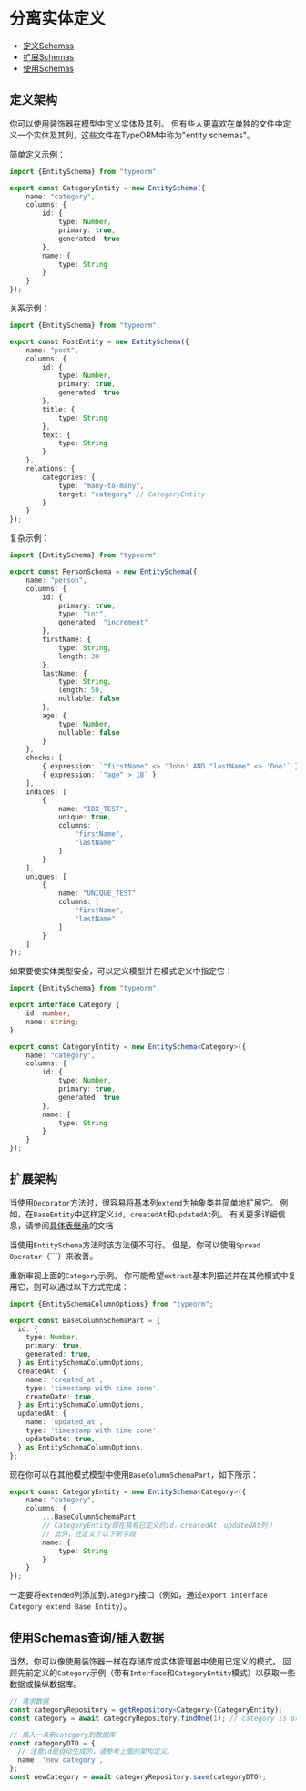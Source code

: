 # 分离实体定义

- [定义Schemas](#定义Schemas)
- [扩展Schemas](#扩展Schemas)
- [使用Schemas](#使用Schemas查询/插入数据)

## 定义架构

你可以使用装饰器在模型中定义实体及其列。
但有些人更喜欢在单独的文件中定义一个实体及其列，这些文件在TypeORM中称为"entity schemas"。

简单定义示例：

```ts
import {EntitySchema} from "typeorm";

export const CategoryEntity = new EntitySchema({
    name: "category",
    columns: {
        id: {
            type: Number,
            primary: true,
            generated: true
        },
        name: {
            type: String
        }
    }
});
```

关系示例：

```ts
import {EntitySchema} from "typeorm";

export const PostEntity = new EntitySchema({
    name: "post",
    columns: {
        id: {
            type: Number,
            primary: true,
            generated: true
        },
        title: {
            type: String
        },
        text: {
            type: String
        }
    },
    relations: {
        categories: {
            type: "many-to-many",
            target: "category" // CategoryEntity
        }
    }
});
```

复杂示例：

```ts
import {EntitySchema} from "typeorm";

export const PersonSchema = new EntitySchema({
    name: "person",
    columns: {
        id: {
            primary: true,
            type: "int",
            generated: "increment"
        },
        firstName: {
            type: String,
            length: 30
        },
        lastName: {
            type: String,
            length: 50,
            nullable: false
        },
        age: {
            type: Number,
            nullable: false
        }
    },
    checks: [
        { expression: `"firstName" <> 'John' AND "lastName" <> 'Doe'` },
        { expression: `"age" > 18` }
    ],
    indices: [
        {
            name: "IDX_TEST",
            unique: true,
            columns: [
                "firstName",
                "lastName"
            ]
        }
    ],
    uniques: [
        {
            name: "UNIQUE_TEST",
            columns: [
                "firstName",
                "lastName"
            ]
        }
    ]
});
```

如果要使实体类型安全，可以定义模型并在模式定义中指定它：

```ts
import {EntitySchema} from "typeorm";

export interface Category {
    id: number;
    name: string;
}

export const CategoryEntity = new EntitySchema<Category>({
    name: "category",
    columns: {
        id: {
            type: Number,
            primary: true,
            generated: true
        },
        name: {
            type: String
        }
    }
});
```

## 扩展架构

当使用`Decorator`方法时，很容易将基本列`extend`为抽象类并简单地扩展它。
例如，在`BaseEntity`中这样定义`id`，`createdAt`和`updatedAt`列。 有关更多详细信息，请参阅[具体表继承](entity-inheritance.md#concrete-table-inheritance)的文档

当使用`EntitySchema`方法时该方法便不可行。 但是，你可以使用`Spread Operator`（```）来改善。

重新审视上面的`Category`示例。 你可能希望`extract`基本列描述并在其他模式中复用它，则可以通过以下方式完成：

```ts
import {EntitySchemaColumnOptions} from "typeorm";

export const BaseColumnSchemaPart = {
  id: {
    type: Number,
    primary: true,
    generated: true,
  } as EntitySchemaColumnOptions,
  createdAt: {
    name: 'created_at',
    type: 'timestamp with time zone',
    createDate: true,
  } as EntitySchemaColumnOptions,
  updatedAt: {
    name: 'updated_at',
    type: 'timestamp with time zone',
    updateDate: true,
  } as EntitySchemaColumnOptions,
};
```

现在你可以在其他模式模型中使用`BaseColumnSchemaPart`，如下所示：

```ts
export const CategoryEntity = new EntitySchema<Category>({
    name: "category",
    columns: {
        ...BaseColumnSchemaPart,    
        // CategoryEntity现在具有已定义的id，createdAt，updatedAt列！
        // 此外，还定义了以下新字段
        name: {
            type: String
        }
    }
});
```

一定要将`extended`列添加到`Category`接口（例如，通过`export interface Category extend Base Entity`）。

## 使用Schemas查询/插入数据

当然，你可以像使用装饰器一样在存储库或实体管理器中使用已定义的模式。
回顾先前定义的`Category`示例（带有`Interface`和`CategoryEntity`模式）以获取一些数据或操纵数据库。

```ts
// 请求数据
const categoryRepository = getRepository<Category>(CategoryEntity);
const category = await categoryRepository.findOne(1); // category is properly typed!

// 插入一条新category到数据库
const categoryDTO = {
  // 注意id是自动生成的，请参考上面的架构定义。
  name: 'new category',
};
const newCategory = await categoryRepository.save(categoryDTO);
```

